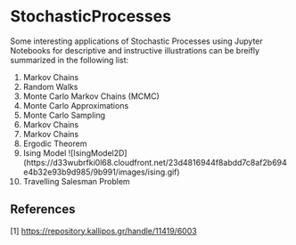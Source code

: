 # StochasticProcesses
Some interesting applications of Stochastic Processes using Jupyter Notebooks for descriptive and instructive illustrations can be breifly summarized in the following list:
<OL>
  <LI>Markov Chains</LI>
  <LI>Random Walks</LI>
  <LI>Monte Carlo Markov Chains (MCMC)</LI>
  <LI>Monte Carlo Approximations</LI>
  <LI>Monte Carlo Sampling</LI>
  <LI>Markov Chains</LI>
  <LI>Markov Chains</LI>
  <LI>Ergodic Theorem</LI>
  <LI>Ising Model ![IsingModel2D](https://d33wubrfki0l68.cloudfront.net/23d4816944f8abdd7c8af2b694e4b32e93b9d985/9b991/images/ising.gif)</LI>
  <LI>Travelling Salesman Problem</LI>
</OL>

## References
[1] https://repository.kallipos.gr/handle/11419/6003
